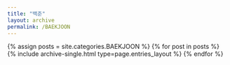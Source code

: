 ```yaml
---
title: "백준"
layout: archive
permalink: /BAEKJOON
---
```



{% assign posts = site.categories.BAEKJOON %}
{% for post in posts %} {% include archive-single.html type=page.entries_layout %} {% endfor %}